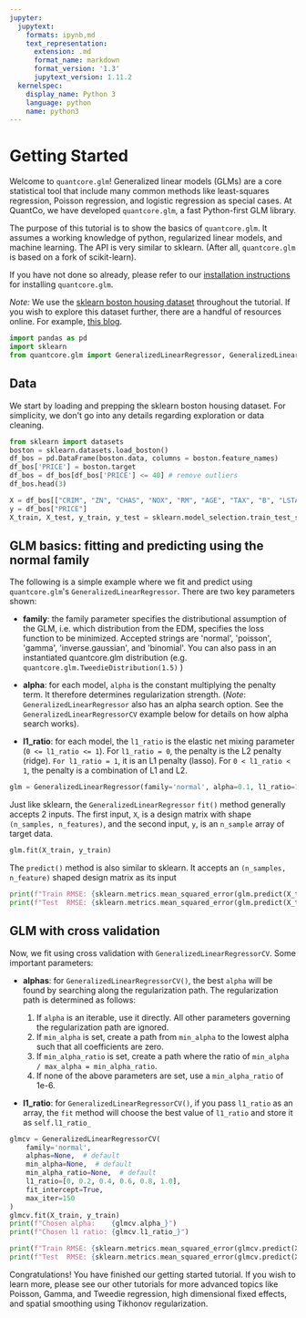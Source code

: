 ```yaml
---
jupyter:
  jupytext:
    formats: ipynb,md
    text_representation:
      extension: .md
      format_name: markdown
      format_version: '1.3'
      jupytext_version: 1.11.2
  kernelspec:
    display_name: Python 3
    language: python
    name: python3
---
```


<!-- #region -->
# Getting Started

Welcome to `quantcore.glm`! Generalized linear models (GLMs) are a core statistical tool that include many common methods like least-squares regression, Poisson regression, and logistic regression as special cases. At QuantCo, we have developed `quantcore.glm`, a fast Python-first GLM library. 

The purpose of this tutorial is to show the basics of `quantcore.glm`. It assumes a working knowledge of python, regularized linear models, and machine learning. The API is very similar to sklearn. (After all, `quantcore.glm` is based on a fork of scikit-learn).

If you have not done so already, please refer to our [installation instructions](https://github.com/Quantco/quantcore.glm#installation) for installing `quantcore.glm`.


*Note:* We use the [sklearn boston housing dataset](https://scikit-learn.org/stable/modules/generated/sklearn.datasets.load_boston.html) throughout the tutorial. If you wish to explore this dataset further, there are a handful of resources online. For example, [this blog](https://medium.com/@amitg0161/sklearn-linear-regression-tutorial-with-boston-house-dataset-cde74afd460a). 
<!-- #endregion -->

```python
import pandas as pd
import sklearn
from quantcore.glm import GeneralizedLinearRegressor, GeneralizedLinearRegressorCV
```

## Data

We start by loading and prepping the sklearn boston housing dataset. For simplicity, we don't go into any details regarding exploration or data cleaning.

```python
from sklearn import datasets
boston = sklearn.datasets.load_boston()
df_bos = pd.DataFrame(boston.data, columns = boston.feature_names)
df_bos['PRICE'] = boston.target
df_bos = df_bos[df_bos['PRICE'] <= 40] # remove outliers
df_bos.head(3)
```

```python
X = df_bos[["CRIM", "ZN", "CHAS", "NOX", "RM", "AGE", "TAX", "B", "LSTAT"]]
y = df_bos["PRICE"]
X_train, X_test, y_train, y_test = sklearn.model_selection.train_test_split(X, y, test_size = 0.1, random_state=5)
```

<!-- #region -->
## GLM basics: fitting and predicting using the normal family

The following is a simple example where we fit and predict using `quantcore.glm`'s `GeneralizedLinearRegressor`. There are two key parameters shown: 

- **family**: the family parameter specifies the distributional assumption of the GLM, i.e. which distribution from the EDM, specifies the loss function to be minimized. Accepted strings are 'normal', 'poisson', 'gamma', 'inverse.gaussian', and 'binomial'. You can also pass in an instantiated quantcore.glm distribution (e.g. `quantcore.glm.TweedieDistribution(1.5)` )


- **alpha**: for each model, `alpha` is the constant multiplying the penalty term. It therefore determines regularization strength. (*Note*: `GeneralizedLinearRegressor` also has an alpha search option. See the `GeneralizedLinearRegressorCV` example below for details on how alpha search works).

                
- **l1_ratio**: for each model, the `l1_ratio` is the elastic net mixing parameter (`0 <= l1_ratio <= 1`). For `l1_ratio = 0`, the penalty is the L2 penalty (ridge). ``For l1_ratio = 1``, it is an L1 penalty (lasso).  For ``0 < l1_ratio < 1``, the penalty is a combination of L1 and L2.
<!-- #endregion -->

```python
glm = GeneralizedLinearRegressor(family='normal', alpha=0.1, l1_ratio=1)
```

Just like sklearn, the `GeneralizedLinearRegressor` `fit()` method generally accepts 2 inputs. The first input, `X`, is a design matrix with shape `(n_samples, n_features)`, and the second input, `y`, is an `n_sample` array of target data.

```python
glm.fit(X_train, y_train)
```

The `predict()` method is also similar to sklearn. It accepts an `(n_samples, n_feature)` shaped design matrix as its input

```python
print(f"Train RMSE: {sklearn.metrics.mean_squared_error(glm.predict(X_train), y_train, squared=False)}")
print(f"Test  RMSE: {sklearn.metrics.mean_squared_error(glm.predict(X_test), y_test, squared=False)}")
```

## GLM with cross validation

Now, we fit using cross validation with `GeneralizedLinearRegressorCV`.
Some important parameters:

- **alphas**: for `GeneralizedLinearRegressorCV()`, the best `alpha` will be found by searching along the regularization path. The regularization path is determined as follows:

    1. If ``alpha`` is an iterable, use it directly. All other parameters
        governing the regularization path are ignored.
    2. If ``min_alpha`` is set, create a path from ``min_alpha`` to the
        lowest alpha such that all coefficients are zero.
    3. If ``min_alpha_ratio`` is set, create a path where the ratio of
        ``min_alpha / max_alpha = min_alpha_ratio``.
    4. If none of the above parameters are set, use a ``min_alpha_ratio``
        of 1e-6.

                
- **l1_ratio**: for `GeneralizedLinearRegressorCV()`, if you pass ``l1_ratio`` as an array, the `fit` method will choose the best value of `l1_ratio` and store it as `self.l1_ratio_`

```python
glmcv = GeneralizedLinearRegressorCV(
    family='normal',
    alphas=None,  # default
    min_alpha=None,  # default
    min_alpha_ratio=None,  # default
    l1_ratio=[0, 0.2, 0.4, 0.6, 0.8, 1.0],
    fit_intercept=True,
    max_iter=150
)
glmcv.fit(X_train, y_train)
print(f"Chosen alpha:    {glmcv.alpha_}")
print(f"Chosen l1 ratio: {glmcv.l1_ratio_}")

print(f"Train RMSE: {sklearn.metrics.mean_squared_error(glmcv.predict(X_train), y_train, squared=False)}")
print(f"Test  RMSE: {sklearn.metrics.mean_squared_error(glmcv.predict(X_test), y_test, squared=False)}")
```

Congratulations! You have finished our getting started tutorial. If you wish to learn more, please see our other tutorials for more advanced topics like Poisson, Gamma, and Tweedie regression, high dimensional fixed effects, and spatial smoothing using Tikhonov regularization.
